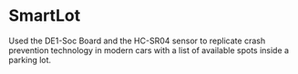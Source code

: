 # SmartLot
Used the DE1-Soc Board and the HC-SR04 sensor to replicate crash prevention technology in modern cars with a list of available spots inside a parking lot.
